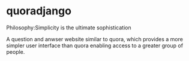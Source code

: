 # quoradjango
Philosophy:Simplicity is the ultimate sophistication

A question and anwser website similar to quora, which provides a more simpler user interface than quora enabling access to a greater group of people.

